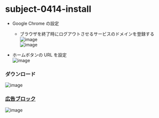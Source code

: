 # subject-0414-install

- Google Chrome の設定
  - ブラウザを終了時にログアウトさせるサービスのドメインを登録する
  ![image](https://user-images.githubusercontent.com/1501327/163702374-adf4fe74-61cf-433d-a8d1-31952dcf8e8b.png)\
  ![image](https://user-images.githubusercontent.com/1501327/163702402-3183dc3c-9439-49db-81d3-e1fc73d201fd.png)

- ホームボタンの URL を設定\
![image](https://user-images.githubusercontent.com/1501327/163296182-998fcc05-9da1-4eeb-86a7-982edfbb5384.png)

### ダウンロード
![image](https://user-images.githubusercontent.com/1501327/162353137-59e80576-fb8a-4cc9-b2a2-de5811004f0d.png)


### [広告ブロック](https://chrome.google.com/webstore/detail/adblock-%E2%80%94-best-ad-blocker/gighmmpiobklfepjocnamgkkbiglidom)
![image](https://user-images.githubusercontent.com/1501327/162353261-aa5d7984-d7da-493d-838a-f752665c40bf.png)
